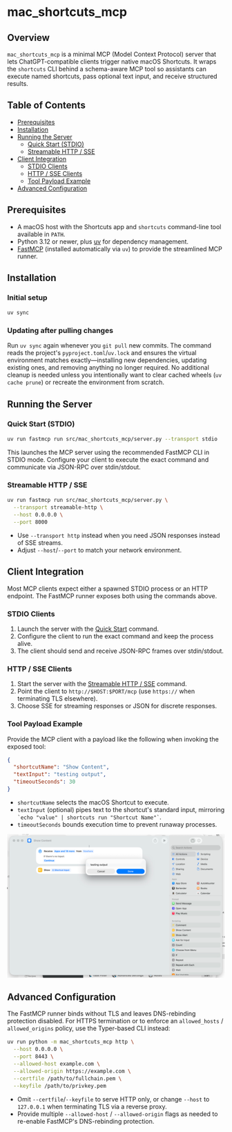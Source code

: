 # mac_shortcuts_mcp

## Overview
`mac_shortcuts_mcp` is a minimal MCP (Model Context Protocol) server that lets ChatGPT-compatible clients trigger native macOS Shortcuts. It wraps the `shortcuts` CLI behind a schema-aware MCP tool so assistants can execute named shortcuts, pass optional text input, and receive structured results.

## Table of Contents
- [Prerequisites](#prerequisites)
- [Installation](#installation)
- [Running the Server](#running-the-server)
  - [Quick Start (STDIO)](#quick-start-stdio)
  - [Streamable HTTP / SSE](#streamable-http--sse)
- [Client Integration](#client-integration)
  - [STDIO Clients](#stdio-clients)
  - [HTTP / SSE Clients](#http--sse-clients)
  - [Tool Payload Example](#tool-payload-example)
- [Advanced Configuration](#advanced-configuration)

## Prerequisites
- A macOS host with the Shortcuts app and `shortcuts` command-line tool available in `PATH`.
- Python 3.12 or newer, plus [uv](https://docs.astral.sh/uv/) for dependency management.
- [FastMCP](https://pypi.org/project/fastmcp/) (installed automatically via `uv`) to provide the streamlined MCP runner.

## Installation

### Initial setup
```bash
uv sync
```

### Updating after pulling changes
Run `uv sync` again whenever you `git pull` new commits. The command reads the project's `pyproject.toml`/`uv.lock` and ensures the virtual environment matches exactly—installing new dependencies, updating existing ones, and removing anything no longer required. No additional cleanup is needed unless you intentionally want to clear cached wheels (`uv cache prune`) or recreate the environment from scratch.

## Running the Server

### Quick Start (STDIO)
```bash
uv run fastmcp run src/mac_shortcuts_mcp/server.py --transport stdio
```
This launches the MCP server using the recommended FastMCP CLI in STDIO mode. Configure your client to execute the exact command and communicate via JSON-RPC over stdin/stdout.

### Streamable HTTP / SSE
```bash
uv run fastmcp run src/mac_shortcuts_mcp/server.py \
  --transport streamable-http \
  --host 0.0.0.0 \
  --port 8000
```
- Use `--transport http` instead when you need JSON responses instead of SSE streams.
- Adjust `--host`/`--port` to match your network environment.

## Client Integration
Most MCP clients expect either a spawned STDIO process or an HTTP endpoint. The FastMCP runner exposes both using the commands above.

### STDIO Clients
1. Launch the server with the [Quick Start](#quick-start-stdio) command.
2. Configure the client to run the exact command and keep the process alive.
3. The client should send and receive JSON-RPC frames over stdin/stdout.

### HTTP / SSE Clients
1. Start the server with the [Streamable HTTP / SSE](#streamable-http--sse) command.
2. Point the client to `http://$HOST:$PORT/mcp` (use `https://` when terminating TLS elsewhere).
3. Choose SSE for streaming responses or JSON for discrete responses.

### Tool Payload Example
Provide the MCP client with a payload like the following when invoking the exposed tool:

```json
{
  "shortcutName": "Show Content",
  "textInput": "testing output",
  "timeoutSeconds": 30
}
```
- `shortcutName` selects the macOS Shortcut to execute.
- `textInput` (optional) pipes text to the shortcut's standard input, mirroring `` `echo "value" | shortcuts run "Shortcut Name"` ``.
- `timeoutSeconds` bounds execution time to prevent runaway processes.

![Screenshot of a successful run of a shortcut.](https://github.com/CaseyRo/mac_shortcuts_mcp/blob/fd3b0a480d87c82740672bf2a11e6df8ff224b11/img/SCR-20251015-odll.png)

## Advanced Configuration
The FastMCP runner binds without TLS and leaves DNS-rebinding protection disabled. For HTTPS termination or to enforce an `allowed_hosts` / `allowed_origins` policy, use the Typer-based CLI instead:

```bash
uv run python -m mac_shortcuts_mcp http \
  --host 0.0.0.0 \
  --port 8443 \
  --allowed-host example.com \
  --allowed-origin https://example.com \
  --certfile /path/to/fullchain.pem \
  --keyfile /path/to/privkey.pem
```

- Omit `--certfile`/`--keyfile` to serve HTTP only, or change `--host` to `127.0.0.1` when terminating TLS via a reverse proxy.
- Provide multiple `--allowed-host` / `--allowed-origin` flags as needed to re-enable FastMCP's DNS-rebinding protection.


